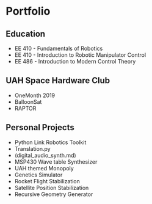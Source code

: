 # Portfolio

## Education
* EE 410 - Fundamentals of Robotics
* EE 410 - Introduction to Robotic Manipulator Control
* EE 486 - Introduction to Modern Control Theory

## UAH Space Hardware Club
* OneMonth 2019
* BalloonSat
* RAPTOR

## Personal Projects
* Python Link Robotics Toolkit
* Translation.py
* (digital_audio_synth.md)
* MSP430 Wave table Synthesizer
* UAH themed Monopoly
* Genetics Simulator
* Rocket Flight Stabilization
* Satellite Position Stabilization
* Recursive Geometry Generator